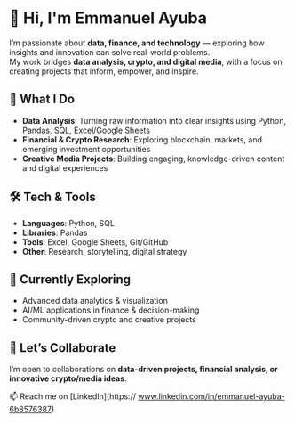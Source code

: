 # 👋 Hi, I'm Emmanuel Ayuba  

I’m passionate about **data, finance, and technology** — exploring how insights and innovation can solve real-world problems.  
My work bridges **data analysis, crypto, and digital media**, with a focus on creating projects that inform, empower, and inspire.  

## 🚀 What I Do
- **Data Analysis**: Turning raw information into clear insights using Python, Pandas, SQL, Excel/Google Sheets  
- **Financial & Crypto Research**: Exploring blockchain, markets, and emerging investment opportunities  
- **Creative Media Projects**: Building engaging, knowledge-driven content and digital experiences  

## 🛠️ Tech & Tools
- **Languages**: Python, SQL  
- **Libraries**: Pandas  
- **Tools**: Excel, Google Sheets, Git/GitHub  
- **Other**: Research, storytelling, digital strategy  

## 🌱 Currently Exploring
- Advanced data analytics & visualization  
- AI/ML applications in finance & decision-making  
- Community-driven crypto and creative projects  

## 🤝 Let’s Collaborate
I’m open to collaborations on **data-driven projects, financial analysis, or innovative crypto/media ideas**.  

📫 Reach me on [LinkedIn](https:// www.linkedin.com/in/emmanuel-ayuba-6b8576387)
